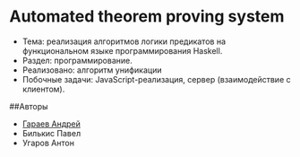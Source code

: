 Automated theorem proving system
=====================
- Тема: реализация алгоритмов логики предикатов на функциональном языке программирования Haskell.
- Раздел: программирование.
- Реализовано: алгоритм унификации
- Побочные задачи: JavaScript-реализация, сервер (взаимодействие с клиентом).

##Авторы
- [Гараев Андрей](https://sites.google.com/site/garaevandrey5301/mlita-2016-alt-exam)
- Билькис Павел
- Угаров Антон 
